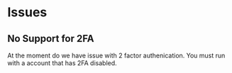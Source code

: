 # Issues
## No Support for 2FA
At the moment do we have issue with 2 factor authenication.
You must run with a account that has 2FA disabled. 
